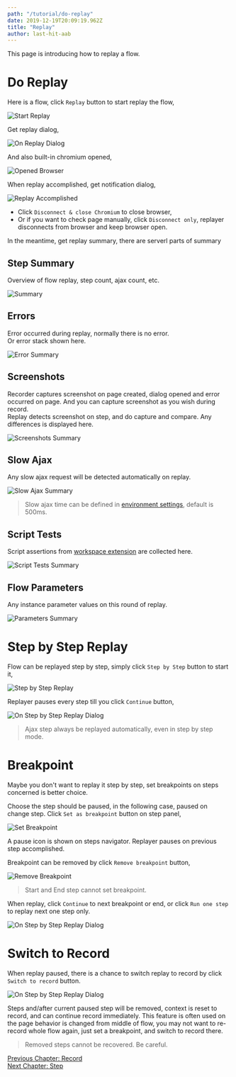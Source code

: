 ```yaml
---
path: "/tutorial/do-replay"
date: 2019-12-19T20:09:19.962Z
title: "Replay"
author: last-hit-aab
---
```


<p class="sub-title">This page is introducing how to replay a flow.</p>

# Do Replay
Here is a flow, click `Replay` button to start replay the flow,

![Start Replay](./start-replay.png)

Get replay dialog,

![On Replay Dialog](./on-replay-dialog.png)

And also built-in chromium opened,

![Opened Browser](./opened-browser.png)

When replay accomplished, get notification dialog,

![Replay Accomplished](./on-replay-accomplished.png)

- Click `Disconnect & close Chromium` to close browser,
- Or if you want to check page manually, click `Disconnect only`, replayer disconnects from browser and keep browser open.

In the meantime, get replay summary, there are serverl parts of summary

## Step Summary
Overview of flow replay, step count, ajax count, etc.

![Summary](./summary.png)

## Errors
Error occurred during replay, normally there is no error.  
Or error stack shown here.

![Error Summary](./summary-errors.png)

## Screenshots
Recorder captures screenshot on page created, dialog opened and error occurred on page. And you can capture screenshot as you wish during record.  
Replay detects screenshot on step, and do capture and compare. Any differences is displayed here.

![Screenshots Summary](./summary-screenshots.png)

## Slow Ajax
Any slow ajax request will be detected automatically on replay.

![Slow Ajax Summary](./summary-slowajax.png)

> Slow ajax time can be defined in [environment settings](/tutorial/env-settings/), default is 500ms.

## Script Tests
Script assertions from [workspace extension](/workspace-extension/) are collected here.

![Script Tests Summary](./summary-scripts.png)

## Flow Parameters
Any instance parameter values on this round of replay.

![Parameters Summary](./summary-parameters.png)

# Step by Step Replay
Flow can be replayed step by step, simply click `Step by Step` button to start it,

![Step by Step Replay](./start-replay-stepbystep.png)

Replayer pauses every step till you click `Continue` button,

![On Step by Step Replay Dialog](./on-replay-stepbystep-dialog.png)

> Ajax step always be replayed automatically, even in step by step mode.

# Breakpoint
Maybe you don't want to replay it step by step, set breakpoints on steps concerned is better choice.  

Choose the step should be paused, in the following case, paused on change step.
Click `Set as breakpoint` button on step panel,

![Set Breakpoint](./set-breakpoint.png)

A pause icon is shown on steps navigator. Replayer pauses on previous step accomplished.

Breakpoint can be removed by click `Remove breakpoint` button,

![Remove Breakpoint](./remove-breakpoint.png)

> Start and End step cannot set breakpoint.

When replay, click `Continue` to next breakpoint or end, or click `Run one step` to replay next one step only.

![On Step by Step Replay Dialog](./on-replay-stepbystep-dialog.png)

# Switch to Record
When replay paused, there is a chance to switch replay to record by click `Switch to record` button.

![On Step by Step Replay Dialog](./on-replay-stepbystep-dialog.png)

Steps and/after current paused step will be removed, context is reset to record, and can continue record immediately. This feature is often used on the page behavior is changed from middle of flow, you may not want to re-record whole flow again, just set a breakpoint, and switch to record there.

> Removed steps cannot be recovered. Be careful.

<div class="doc-page-links">
	<div>
		<a href="/tutorial/do-record/">Previous Chapter: Record</a>
	</div>
	<div>
		<a href="/tutorial/step/">Next Chapter: Step</a>
	</div>
</div>